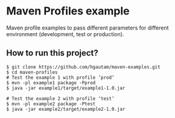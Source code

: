 # Maven Profiles example
Maven profile examples to pass different parameters for different environment (development, test or production).

## How to run this project?
```
$ git clone https://github.com/hgautam/maven-examples.git
$ cd maven-profiles
# Test the example 1 with profile ‘prod’
$ mvn -pl example1 package -Pprod
$ java -jar example1/target/example1-1.0.jar

# Test the example 2 with profile ‘test’
$ mvn -pl example2 package -Ptest
$ java -jar example2/target/example2-1.0.jar
```